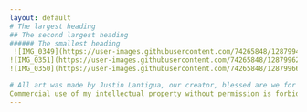 ```yaml
---
layout: default
# The largest heading
## The second largest heading
###### The smallest heading
 ![IMG_0349](https://user-images.githubusercontent.com/74265848/128799402-111e5974-d3cc-4b39-bf6b-080ee043d029.jpg)    
![IMG_0351](https://user-images.githubusercontent.com/74265848/128799625-15bcbe10-a059-4dcb-9695-45c4700ba1c3.jpg)
![IMG_0350](https://user-images.githubusercontent.com/74265848/128799669-bfa4a42a-047e-4d53-b551-3237799afe51.jpg)

# All art was made by Justin Lantigua, our creator, blessed are we for being brought into this world.
Commercial use of my intellectual property without permission is forbidden. All rights reserved.
---
```

